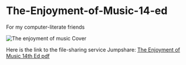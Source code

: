 # The-Enjoyment-of-Music-14-ed
For my computer-literate friends

![The enjoyment of music Cover](https://github.com/Insydian/The-Enjoyment-of-Music-14-ed/assets/64814551/7ffddeff-2335-4729-8b07-3fe9bda8e47d)  

Here is the link to the file-sharing service Jumpshare:
[The Enjoyment of Music 14th Ed pdf](https://jmp.sh/H0f1p6kF) 

